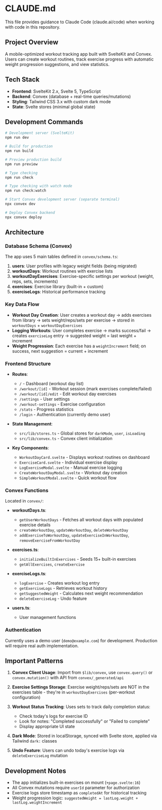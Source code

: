 # CLAUDE.md

This file provides guidance to Claude Code (claude.ai/code) when working with code in this repository.

## Project Overview

A mobile-optimized workout tracking app built with SvelteKit and Convex. Users can create workout routines, track exercise progress with automatic weight progression suggestions, and view statistics.

## Tech Stack

- **Frontend**: SvelteKit 2.x, Svelte 5, TypeScript
- **Backend**: Convex (database + real-time queries/mutations)
- **Styling**: Tailwind CSS 3.x with custom dark mode
- **State**: Svelte stores (minimal global state)

## Development Commands

```bash
# Development server (SvelteKit)
npm run dev

# Build for production
npm run build

# Preview production build
npm run preview

# Type checking
npm run check

# Type checking with watch mode
npm run check:watch

# Start Convex development server (separate terminal)
npx convex dev

# Deploy Convex backend
npx convex deploy
```

## Architecture

### Database Schema (Convex)

The app uses 5 main tables defined in `convex/schema.ts`:

1. **users**: User profiles with legacy weight fields (being migrated)
2. **workoutDays**: Workout routines with exercise lists
3. **workoutDayExercises**: Exercise-specific settings per workout (weight, reps, sets, increments)
4. **exercises**: Exercise library (built-in + custom)
5. **exerciseLogs**: Historical performance tracking

### Key Data Flow

- **Workout Day Creation**: User creates a workout day → adds exercises from library → sets weight/reps/sets per exercise → stored in `workoutDays` + `workoutDayExercises`
- **Logging Workouts**: User completes exercise → marks success/fail → creates `exerciseLog` entry → suggested weight = last weight + increment
- **Weight Progression**: Each exercise has a `weightIncrement` field; on success, next suggestion = current + increment

### Frontend Structure

- **Routes**:
  - `/` - Dashboard (workout day list)
  - `/workout/[id]` - Workout session (mark exercises complete/failed)
  - `/workout/[id]/edit` - Edit workout day exercises
  - `/settings` - User settings
  - `/workout-settings` - Exercise configuration
  - `/stats` - Progress statistics
  - `/login` - Authentication (currently demo user)

- **State Management**:
  - `src/lib/stores.ts` - Global stores for `darkMode`, `user`, `isLoading`
  - `src/lib/convex.ts` - Convex client initialization

- **Key Components**:
  - `WorkoutDayCard.svelte` - Displays workout routines on dashboard
  - `ExerciseCard.svelte` - Individual exercise display
  - `LogExerciseModal.svelte` - Manual exercise logging
  - `CreateWorkoutDayModal.svelte` - Workout day creation
  - `SimpleWorkoutModal.svelte` - Quick workout flow

### Convex Functions

Located in `convex/`:

- **workoutDays.ts**:
  - `getUserWorkoutDays` - Fetches all workout days with populated exercise details
  - `createWorkoutDay`, `updateWorkoutDay`, `deleteWorkoutDay`
  - `addExerciseToWorkoutDay`, `updateExerciseInWorkoutDay`, `removeExerciseFromWorkoutDay`

- **exercises.ts**:
  - `initializeBuiltInExercises` - Seeds 15+ built-in exercises
  - `getAllExercises`, `createExercise`

- **exerciseLogs.ts**:
  - `logExercise` - Creates workout log entry
  - `getExerciseLogs` - Retrieves workout history
  - `getSuggestedWeight` - Calculates next weight recommendation
  - `deleteExerciseLog` - Undo feature

- **users.ts**:
  - User management functions

### Authentication

Currently uses a demo user (`demo@example.com`) for development. Production will require real auth implementation.

## Important Patterns

1. **Convex Client Usage**: Import from `$lib/convex`, use `convex.query()` or `convex.mutation()` with API from `convex/_generated/api`

2. **Exercise Settings Storage**: Exercise weight/reps/sets are NOT in the exercises table - they're in `workoutDayExercises` (per-workout configuration)

3. **Workout Status Tracking**: Uses sets to track daily completion status:
   - Check today's logs for exercise ID
   - Look for notes: "Completed successfully" or "Failed to complete"
   - Display appropriate UI state

4. **Dark Mode**: Stored in localStorage, synced with Svelte store, applied via Tailwind `dark:` classes

5. **Undo Feature**: Users can undo today's exercise logs via `deleteExerciseLog` mutation

## Development Notes

- The app initializes built-in exercises on mount (`+page.svelte:16`)
- All Convex mutations require `userId` parameter for authorization
- Exercise logs store timestamp as `completedAt` for historical tracking
- Weight progression logic: `suggestedWeight = lastLog.weight + lastLog.weightIncrement`
